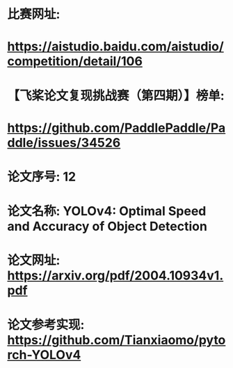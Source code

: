 # 比赛网址:
# https://aistudio.baidu.com/aistudio/competition/detail/106
# 【飞桨论文复现挑战赛（第四期）】榜单:
# https://github.com/PaddlePaddle/Paddle/issues/34526
# 论文序号: 12
# 论文名称: YOLOv4: Optimal Speed and Accuracy of Object Detection
# 论文网址: https://arxiv.org/pdf/2004.10934v1.pdf
# 论文参考实现: https://github.com/Tianxiaomo/pytorch-YOLOv4
